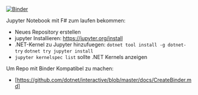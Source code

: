 [![Binder](https://mybinder.org/badge_logo.svg)](https://mybinder.org/v2/gh/TillRauch/f-notebook/master)


Jupyter Notebook mit F# zum laufen bekommen:

- Neues Repository erstellen
- jupyter Installieren: https://jupyter.org/install
- .NET-Kernel zu Jupyter hinzufuegen:
 `dotnet tool install -g dotnet-try`
 `dotnet try jupyter install`
 - `jupyter kernelspec list` sollte .NET Kernels anzeigen
 
 
 Um Repo mit Binder Kompatibel zu machen:
 - [https://github.com/dotnet/interactive/blob/master/docs/CreateBinder.md]
 
 
 